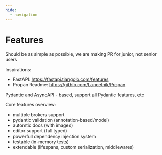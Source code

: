 ```yaml
---
hide:
  - navigation
---
```


# Features

Should be as simple as possible, we are making PR for junior, not senior users

Inspirations:
* FastAPI: https://fastapi.tiangolo.com/features
* Propan Readme: https://githib.com/Lancetnik/Propan

Pydantic and AsyncAPI - based, support all Pydantic features, etc

Core features overview:

* multiple brokers support
* pydantic validation (annotation-based/model)
* automtic docs (with images)
* editor support (full typed)
* powerfull dependency injection system
* testable (in-memory tests)
* extendable (lifespans, custom serialization, middlewares)
